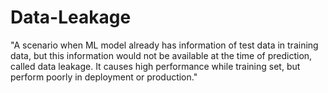 # Data-Leakage
"A scenario when ML model already has information of test data in training data, but this information would not be available at the time of prediction, called data leakage. It causes high performance while training set, but perform poorly in deployment or production."
